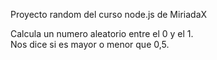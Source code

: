 Proyecto random del curso node.js de MiriadaX 
  
Calcula un numero aleatorio entre el 0 y el 1.    
Nos dice si es mayor o menor que 0,5.  
